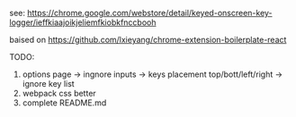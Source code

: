 see: https://chrome.google.com/webstore/detail/keyed-onscreen-key-logger/ieffkiaajoikjeliemfkiobkfnccbooh

baised on https://github.com/lxieyang/chrome-extension-boilerplate-react

TODO: 

1. options page
  -> ingnore inputs
  -> keys placement top/bott/left/right
  -> ignore key list
2. webpack css better
3. complete README.md
